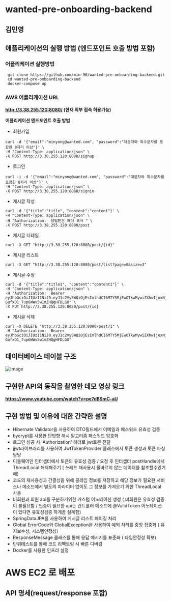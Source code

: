# wanted-pre-onboarding-backend

## 김민영

## 애플리케이션의 실행 방법 (엔드포인트 호출 방법 포함)

### 어플리케이션 실행방법
```
 git clone https://github.com/min-96/wanted-pre-onboarding-backend.git
 cd wanted-pre-onboarding-backend
 docker-compose up
```

### AWS 어플리케이션 URL 
**http://3.38.255.120:8080/ (현재 외부 접속 허용가능)**

**어플리케이션 엔드포인트 호출 방법**

* 회원가입 
```
curl -d '{"email":"minyong@wanted.com", "password":"대문자와 특수문자를 포함한 8자리 이상"}' \
-H "Content-Type: application/json" \
-X POST http://3.38.255.120:8080/signup
```

* 로그인
```
curl -i -d '{"email":"minyong@wanted.com", "password":"대문자와 특수문자를 포함한 8자리 이상"}' \
-H "Content-Type: application/json" \
-X POST http://3.38.255.120:8080/signin
```

* 게시글 작성
```
curl -d '{"title":"title", "content":"content"}' \
-H "Content-Type: application/json" \
-H "Authorization:  응답받은 헤더 복사 " \
-X POST http://3.38.255.120:8080/post
```

* 게시글 디테일
```
curl -X GET "http://3.38.255.120:8080/post/{id}"
```

* 게시글 리스트
```
curl -X GET "http://3.38.255.120:8080/post/list?page=0&size=3"
```

* 게시글 수정
```
curl -d '{"title":"title1", "content":"content1"}' \
-H "Content-Type: application/json" \
-H "Authorization:  Bearer eyJhbGciOiJIUzI1NiJ9.eyJ1c2VySWQiOjEsImlhdCI6MTY5MjEwOTkwMywiZXhwIjoxNjkyMTEzNTAzfQ.bMTORYf0meqDzt-GufxD1_7up6WWv5w1mZHQgHFDLGU" \
-X PUT http://3.38.255.120:8080/post/{id}
```

* 게시글 삭제
```
curl -X DELETE "http://3.38.255.120:8080/post/1" \
-H "Authorization:  Bearer eyJhbGciOiJIUzI1NiJ9.eyJ1c2VySWQiOjEsImlhdCI6MTY5MjEwOTkwMywiZXhwIjoxNjkyMTEzNTAzfQ.bMTORYf0meqDzt-GufxD1_7up6WWv5w1mZHQgHFDLGU"
```


## 데이터베이스 테이블 구조
![image](https://github.com/min-96/wanted-pre-onboarding-backend/assets/67457956/7318bf21-a934-4105-b465-5fc6156652e5)


## 구현한 API의 동작을 촬영한 데모 영상 링크

**https://www.youtube.com/watch?v=pe7dBSmC-aU**

## 구현 방법 및 이유에 대한 간략한 설명
* Hibernate Validator을 사용하여 DTO필드에서 이메일과 패스워드 유효성 검증
* bycrypt를 사용한 단방향 해시 알고리즘 패스워드 암호화
* 로그인 성공 시 'Authorization' 헤더로 jwt토큰 전달
* jjwt라이브러리를 사용하여 JwtTokenProvider 클래스에서 토큰 생성과 토큰 파싱 담당
* 미들웨어인 인터셉터에서 토큰의 유효성 검증 / 요청 후 인터셉터 postHandle에서 ThreadLocal 해제해주기 ( 쓰레드 재사용시 올바르지 않는 데이터를 참조할수있기에)
* 코드의 재사용성과 간결성을 위해 클레임 정보를 저장하고 해당 정보가 필요한 서비스나 메소드에서 별도의 파라미터 없이도 그 정보를 가져오기 위한 ThreadLocal 사용
* 비회원과 회원 api를 구분하기위한 커스텀 어노테이션 생성 ( 비회원은 유효성 검증이 불필요함 / 인증이 필요한 api는 컨트롤러 메소드에 @ValidToken 어노테이션이 있다면 유효성검증 하게끔 설계함)
* SpringDataJPA를 사용하여 게시글 리스트 페이징 처리
* Global ErrorCode와 GlobalException을 사용하여 예외 처리를 중앙 집중화 ( 유지보수성, 시스템안정성)
* ResponseMessage 클래스를 통해 응답 메시지를 표준화 ( 타입안정성 확보)
* 단위테스트를 통해 코드 리팩토링 시 빠른 디버깅
* Docker를 사용한 인프라 설정
# AWS EC2 로 배포


## API 명세(request/response 포함)
